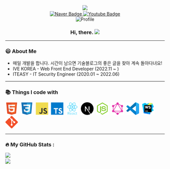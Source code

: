 <div align="center">
  <img src="https://media.giphy.com/media/M9gbBd9nbDrOTu1Mqx/giphy.gif" width="100"/>
  <div id="badges">
    <a href="https://blog.naver.com/lucy-pill">
      <img src="https://img.shields.io/badge/Naver-brightgreen?style=for-the-badge&logo=Naver&logoColor=white" alt="Naver Badge"/>
    </a>
    <a href="https://www.youtube.com/channel/UCWv9gUBgYdSJHJU2V_k8Tpw/featured">
      <img src="https://img.shields.io/badge/YouTube-red?style=for-the-badge&logo=youtube&logoColor=white" alt="Youtube Badge"/>
    </a>
  </div>
  <img src="https://komarev.com/ghpvc/?username=supisa-dev&color=yellowgreen&style=for-the-badge&label=PROFILE+VIEWS" alt=Profile Views""/>
  <div id='title'>
    <h3>Hi, there.
    <img src="https://media.giphy.com/media/hvRJCLFzcasrR4ia7z/giphy.gif" width="30px"/>
    </h3>
  </div>
</div>

---

### :smiley: About Me
- 매일 개발을 합니다. 시간이 남으면 기술블로그의 좋은 글을 찾아 계속 돌아다녀요!
- IVE KOREA - Web Front End Developer (2022.11 ~ )
- ITEASY - IT Security Engineer (2020.01 ~ 2022.06)

---

### :books: Things I code with
<div id="content">
  <img src="https://github.com/devicons/devicon/blob/master/icons/html5/html5-original.svg" title="HTML5" alt="HTML5" width="40" height="40"/>&nbsp;
  <img src="https://github.com/devicons/devicon/blob/master/icons/css3/css3-original.svg" title="CSS3" alt="CSS3" width="40" height="40"/>&nbsp;
  <img src="https://github.com/devicons/devicon/blob/master/icons/javascript/javascript-original.svg" title="JavaScript" alt="JavaScript" width="40" height="40"/>&nbsp;
  <img src="https://github.com/devicons/devicon/blob/master/icons/typescript/typescript-original.svg" title="Typescript" alt="Typescript" width="40" height="40"/>&nbsp;
  <img src="https://github.com/devicons/devicon/blob/master/icons/react/react-original-wordmark.svg" title="React" alt="React" width="40" height="40"/>&nbsp;
  <img src="https://github.com/devicons/devicon/blob/master/icons/nextjs/nextjs-original.svg" title="NextJS" alt="NextJS" width="40" height="40"/>&nbsp;
  <img src="https://github.com/devicons/devicon/blob/master/icons/nodejs/nodejs-original.svg" title="NodeJS" alt="NodeJS" width="40" height="40"/>&nbsp;
  <img src="https://github.com/devicons/devicon/blob/master/icons/graphql/graphql-plain.svg" title="GraphQL" alt="GraphQL" width="40" height="40"/>&nbsp;
  <img src="https://github.com/devicons/devicon/blob/master/icons/vscode/vscode-original.svg" title="VSCODE" alt="VSCODE" width="40" height="40"/>&nbsp;
  <img src="https://github.com/devicons/devicon/blob/master/icons/webstorm/webstorm-original.svg" title="WEBSTORM" alt="WEBSTORM" width="40" height="40"/>&nbsp;
  <img src="https://github.com/devicons/devicon/blob/master/icons/git/git-original.svg" title="Git" alt="Git" width="40" height="40"/>&nbsp;
</div>

---

### :fire: My GitHub Stats :
<div>
  <img src="https://github-readme-stats.vercel.app/api?username=supisa-dev&show_icons=true&theme=dark" />
</div>
<div>
  <img src="https://github-readme-stats.vercel.app/api/top-langs/?username=supisa-dev&layout=compact&theme=dark" />
</div>

